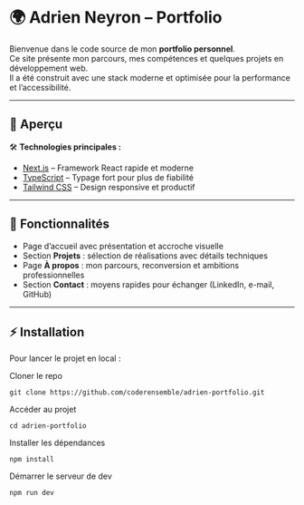 # 🌍 Adrien Neyron – Portfolio

Bienvenue dans le code source de mon **portfolio personnel**.  
Ce site présente mon parcours, mes compétences et quelques projets en développement web.  
Il a été construit avec une stack moderne et optimisée pour la performance et l’accessibilité.

---

## 🚀 Aperçu

🛠️ **Technologies principales :**
- [Next.js](https://nextjs.org/) – Framework React rapide et moderne  
- [TypeScript](https://www.typescriptlang.org/) – Typage fort pour plus de fiabilité  
- [Tailwind CSS](https://tailwindcss.com/) – Design responsive et productif  

---

## 📂 Fonctionnalités

- Page d’accueil avec présentation et accroche visuelle  
- Section **Projets** : sélection de réalisations avec détails techniques  
- Page **À propos** : mon parcours, reconversion et ambitions professionnelles  
- Section **Contact** : moyens rapides pour échanger (LinkedIn, e-mail, GitHub)  

---

## ⚡ Installation

Pour lancer le projet en local :

Cloner le repo

```git clone https://github.com/coderensemble/adrien-portfolio.git```

Accéder au projet

```cd adrien-portfolio```

Installer les dépendances

```npm install```

Démarrer le serveur de dev

```npm run dev```
